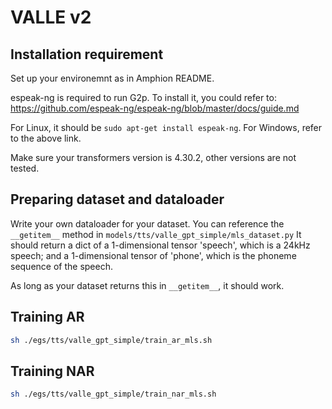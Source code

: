 # VALLE v2

## Installation requirement 

Set up your environemnt as in Amphion README.

espeak-ng is required to run G2p. To install it, you could refer to: 
https://github.com/espeak-ng/espeak-ng/blob/master/docs/guide.md

For Linux, it should be `sudo apt-get install espeak-ng`.
For Windows, refer to the above link.

Make sure your transformers version is 4.30.2, other versions are not tested.

## Preparing dataset and dataloader
Write your own dataloader for your dataset. 
You can reference the `__getitem__` method in `models/tts/valle_gpt_simple/mls_dataset.py`
It should return a dict of a 1-dimensional tensor 'speech', which is a 24kHz speech; and a 1-dimensional tensor of 'phone', which is the phoneme sequence of the speech.

As long as your dataset returns this in `__getitem__`, it should work.

## Training AR
```bash
sh ./egs/tts/valle_gpt_simple/train_ar_mls.sh
```
## Training NAR
```bash
sh ./egs/tts/valle_gpt_simple/train_nar_mls.sh
```